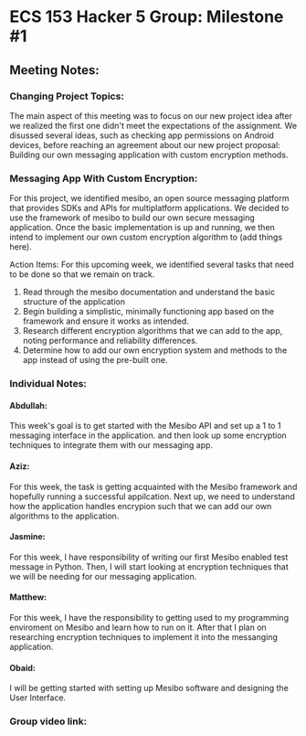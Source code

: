 # ECS 153 Hacker 5 Group: Milestone #1
####
## Meeting Notes:
### Changing Project Topics:
The main aspect of this meeting was to focus on our new project idea after we realized the first one didn't meet the expectations of the assignment.
We disussed several ideas, such as checking app permissions on Android devices, before reaching an agreement about our new project proposal: Building our own messaging application with custom encryption methods.

### Messaging App With Custom Encryption:
For this project, we identified mesibo, an open source messaging platform that provides SDKs and APIs for multiplatform applications. We decided to use the framework of mesibo to build our own secure messaging application. Once the basic implementation is up and running, we then intend to implement our own custom encryption algorithm to (add things here).

Action Items:
For this upcoming week, we identified several tasks that need to be done so that we remain on track.
1. Read through the mesibo documentation and understand the basic structure of the application
2. Begin building a simplistic, minimally functioning app based on the framework and ensure it works as intended.
3. Research different encryption algorithms that we can add to the app, noting performance and reliability differences.
4. Determine how to add our own encryption system and methods to the app instead of using the pre-built one.

### Individual Notes:

#### Abdullah: 
This week's goal is to get started with the Mesibo API and set up a 1 to 1 messaging interface in the application. and then look up some encryption techniques to integrate them with our messaging app. 
#### Aziz:
For this week, the task is getting acquainted with the Mesibo framework and hopefully running a successful appilcation. Next up, we need to understand how the application handles encrypion such that we can add our own algorithms to the application.
#### Jasmine:
For this week, I have responsibility of writing our first Mesibo enabled test message in Python. Then, I will start looking at encryption techniques that we will be needing for our messaging application.
#### Matthew:
For this week, I have the responsibility to getting used to my programming enviroment on Mesibo and learn how to run on it. After that I plan on researching encryption techniques to implement it into the messanging application.
#### Obaid:
I will be getting started with setting up Mesibo software and designing the User Interface. 




### Group video link:
